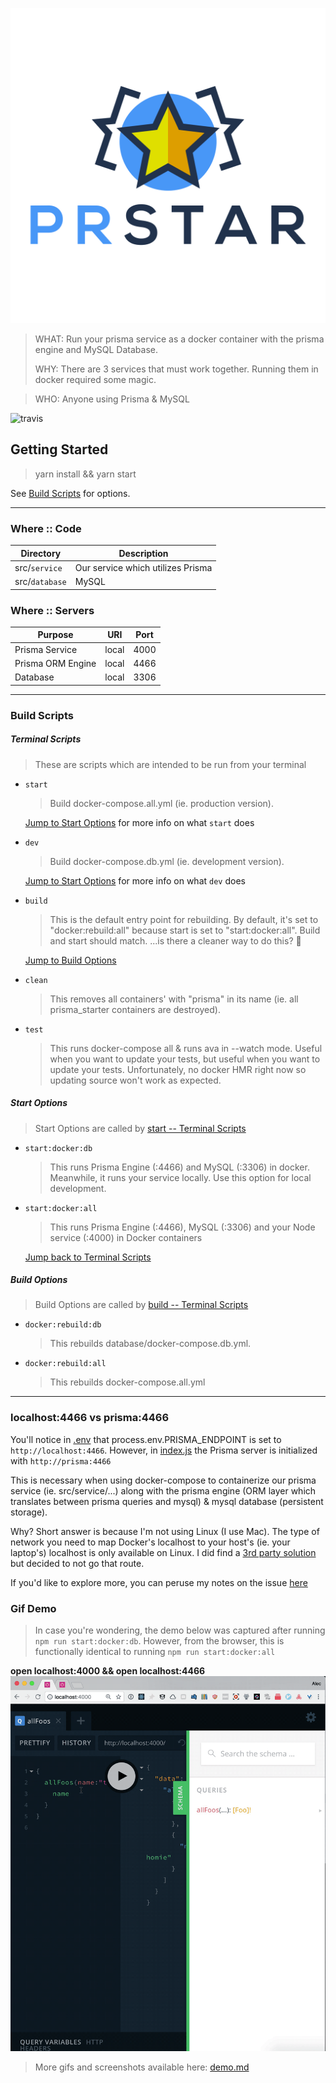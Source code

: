 ![logo](docs/logo/PRStar.svg)

> WHAT: Run your prisma service as a docker container with the prisma engine and MySQL Database.
> 
> WHY: There are 3 services that must work together. Running them in docker required some magic. 

> WHO: Anyone using Prisma & MySQL

![travis](https://travis-ci.org/servexyz/prisma-starter.svg?branch=master)


## Getting Started

> yarn install && yarn start

See [Build Scripts](#build-scripts) for options.

---

### Where :: Code

| Directory      | Description                       |
|----------------|-----------------------------------|
| src/`service`  | Our service which utilizes Prisma |
| src/`database` | MySQL                             |

### Where :: Servers

| Purpose           | URI   | Port |
|-------------------|-------|------|
| Prisma Service    | local | 4000 |
| Prisma ORM Engine | local | 4466 |
| Database          | local | 3306 |

---

### Build Scripts

##### Terminal Scripts

> These are scripts which are intended to be run from your terminal

- `start`

  > Build docker-compose.all.yml (ie. production version).

  [Jump to Start Options](#start-options) for more info on what `start` does

- `dev`

  > Build docker-compose.db.yml (ie. development version).

  [Jump to Start Options](#start-options) for more info on what `dev` does

- `build`

  > This is the default entry point for rebuilding. By default, it's set to "docker:rebuild:all" because start is set to "start:docker:all". Build and start should match. ...is there a cleaner way to do this? 🤔

  [Jump to Build Options](#build-options)

- `clean`

  > This removes all containers' with "prisma" in its name (ie. all prisma_starter containers are destroyed).

- `test`

  > This runs docker-compose all & runs ava in --watch mode. Useful when you want to update your tests, but useful when you want to update your tests. Unfortunately, no docker HMR right now so updating source won't work as expected.

##### Start Options

> Start Options are called by [start -- Terminal Scripts](#terminal-scripts)

- `start:docker:db`

  > This runs Prisma Engine (:4466) and MySQL (:3306) in docker. Meanwhile, it runs your service locally. Use this option for local development.

- `start:docker:all`

  > This runs Prisma Engine (:4466), MySQL (:3306) and your Node service (:4000) in Docker containers

  [Jump back to Terminal Scripts](#terminal-scripts)

##### Build Options

> Build Options are called by [build -- Terminal Scripts](#terminal-scripts)

>

- `docker:rebuild:db`

  > This rebuilds database/docker-compose.db.yml.

- `docker:rebuild:all`

  > This rebuilds docker-compose.all.yml

---

### localhost:4466 vs prisma:4466

You'll notice in [.env](./.env) that process.env.PRISMA_ENDPOINT is set to `http://localhost:4466`. However, in [index.js](./src/service/index.js) the Prisma server is initialized with `http://prisma:4466`

This is necessary when using docker-compose to containerize our prisma service (ie. src/service/...) along with the prisma engine (ORM layer which translates between prisma queries and mysql) & mysql database (persistent storage).

Why?
Short answer is because I'm not using Linux (I use Mac). The type of network you need to map Docker's localhost to your host's (ie. your laptop's) localhost is only available on Linux. I did find a [3rd party solution](https://github.com/mal/docker-for-mac-host-bridge) but decided to not go that route.

If you'd like to explore more, you can peruse my notes on the issue [here](./docs/Docker_Localhost_Access_Issue.pdf)

### Gif Demo

> In case you're wondering, the demo below was captured after running `npm run start:docker:db`.
> However, from the browser, this is functionally identical to running `npm run start:docker:all`

**open localhost:4000 && open localhost:4466**
![prstar_localhost_4000_4466](https://github.com/servexyz/prisma-starter/blob/master/docs/prstar_localhost_4000_4466.gif)

> More gifs and screenshots available here: [demo.md](./docs/demo.md)
